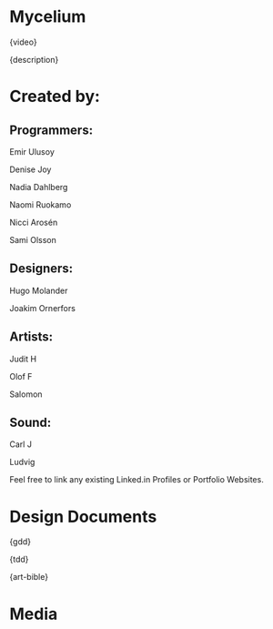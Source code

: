 # Mycelium

{video}

{description}

# Created by:

## Programmers:
Emir Ulusoy

Denise Joy

Nadia Dahlberg

Naomi Ruokamo

Nicci Arosén

Sami Olsson

## Designers:
Hugo Molander

Joakim Ornerfors

## Artists:
Judit H

Olof F

Salomon

## Sound:
Carl J

Ludvig

Feel free to link any existing Linked.in Profiles or Portfolio Websites.

# Design Documents

{gdd}

{tdd}

{art-bible}

# Media
